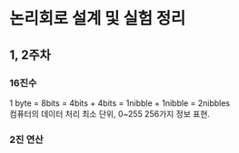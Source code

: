 # 논리회로 설계 및 실험 정리
## 1, 2주차
### 16진수
1 byte = 8bits = 4bits + 4bits = 1nibble + 1nibble = 2nibbles\
컴퓨터의 데이터 처리 최소 단위, 0~255 256가지 정보 표현.
### 2진 연산
